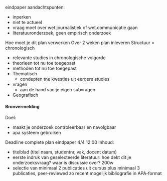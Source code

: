 eindpaper aandachtspunten:
- inperken
- niet te actueel
- vraag moet over wet.journalistiek of wet.communicatie gaan
- literatuuronderzoek, geen empirisch onderzoek

Hoe moet je dit plan verwerken
Over 2 weken plan inleveren
Structuur = chronologisch
- relevante studies in chronologische volgorde
- theorieen tot nu toe toegepast
- methoden tot nu toe toegepast
- Thematisch
	- condepten tne kwesties uit eerdere studies
- vragen
	- aan de hand van je eigen subvragen
- Geografisch

#### Bronvermelding
Doel:
- maakt je onderzoek controleerbaar en navolgbaar
- apa systeem gebruiken


Deadline complete plan eindpaper 4/4 12:00
Inhoud:
- titelblad (titel naam, studentnr, vak, docent datum)
- eerste indruk van geselecteerde literatuur: hoe dekt dit je onderzoeksvraag? waar is discussie over? 200w
- selectie van minimaal 2 publicaties uit cursus plus minimaal 3 publicaties, peer-reviewed zo recent mogelijk bibliografie in APA-format
